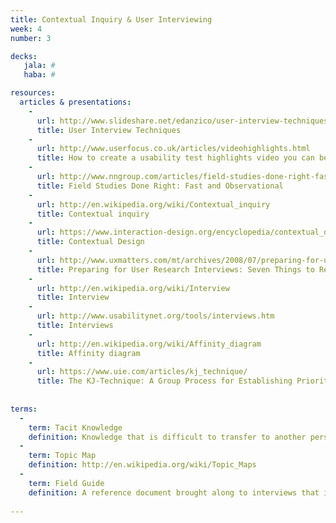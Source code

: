 ```yaml
---
title: Contextual Inquiry & User Interviewing
week: 4
number: 3

decks:
   jala: #
   haba: #

resources:
  articles & presentations:
    -
      url: http://www.slideshare.net/edanzico/user-interview-techniques
      title: User Interview Techniques
    -
      url: http://www.userfocus.co.uk/articles/videohighlights.html
      title: How to create a usability test highlights video you can be proud of
    -
      url: http://www.nngroup.com/articles/field-studies-done-right-fast-and-observational/
      title: Field Studies Done Right: Fast and Observational    
    -
      url: http://en.wikipedia.org/wiki/Contextual_inquiry
      title: Contextual inquiry         
    -
      url: https://www.interaction-design.org/encyclopedia/contextual_design.html
      title: Contextual Design
    -
      url: http://www.uxmatters.com/mt/archives/2008/07/preparing-for-user-research-interviews-seven-things-to-remember.php
      title: Preparing for User Research Interviews: Seven Things to Remember
    -
      url: http://en.wikipedia.org/wiki/Interview
      title: Interview      
    -
      url: http://www.usabilitynet.org/tools/interviews.htm
      title: Interviews  
    -
      url: http://en.wikipedia.org/wiki/Affinity_diagram
      title: Affinity diagram       
    -
      url: https://www.uie.com/articles/kj_technique/
      title: The KJ-Technique: A Group Process for Establishing Priorities 
      
      
terms:
  -
    term: Tacit Knowledge
    definition: Knowledge that is difficult to transfer to another person through written or verbal communication, often because the person who obtains it is unaware that they possess it.
  -
    term: Topic Map
    definition: http://en.wikipedia.org/wiki/Topic_Maps
  -
    term: Field Guide
    definition: A reference document brought along to interviews that includes an outline of the topics to be covered, specific questions, and other important instructions.
 
---
```

